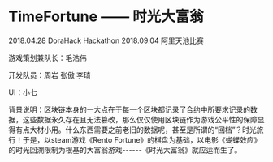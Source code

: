 # TimeFortune —— 时光大富翁
2018.04.28 DoraHack Hackathon
2018.09.04 阿里天池比赛

游戏策划兼队长：毛浩伟

开发队员：周岩 张傲 李琦

UI：小七

背景说明：区块链本身的一大点在于每一个区块都记录了合约中所要求记录的数据，这些数据永久存在且无法篡改，那么仅仅使用区块链作为游戏公平性的保障显得有点大材小用。什么东西需要之前老旧的数据呢，甚至是所谓的“回档”？时光旅行！于是，以steam游戏《Rento Fortune》的棋盘为基础，以电影《蝴蝶效应》的时光回溯限制为根基的大富翁游戏------《时光大富翁》就应运而生了。
